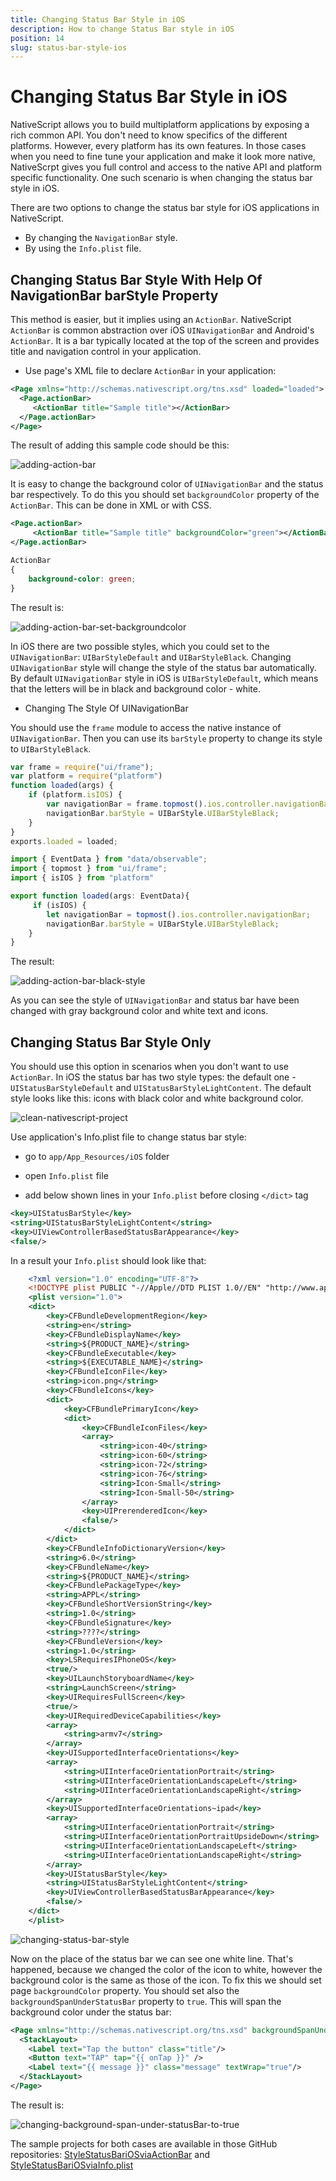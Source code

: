 ```yaml
---
title: Changing Status Bar Style in iOS
description: How to change Status Bar style in iOS
position: 14
slug: status-bar-style-ios
---
```


# Changing Status Bar Style in iOS
 
NativeScript allows you to build multiplatform applications by exposing a rich common API. You don't need to know specifics of the different platforms. However, every platform has its own features. In those cases when you need to fine tune your application and make it look more native, NativeScrpt gives you full control and access to the native API and platform specific functionality. One such scenario is when changing the status bar style in iOS. 

There are two options to change the status bar style for iOS applications in NativeScript.

- By changing the `NavigationBar` style. 
- By using the `Info.plist` file.
 
## Changing Status Bar Style With Help Of NavigationBar barStyle Property
 
This method is easier, but it implies using an `ActionBar`. NativeScript `ActionBar` is common abstraction over iOS `UINavigationBar` and Android's `ActionBar`. It is a bar typically located at the top of the screen and provides title and navigation control in your application.

- Use page's XML file to declare `ActionBar` in your application:

``` XML
<Page xmlns="http://schemas.nativescript.org/tns.xsd" loaded="loaded">
  <Page.actionBar>
     <ActionBar title="Sample title"></ActionBar>
  </Page.actionBar>
</Page>
```

The result of adding this sample code should be this:

![adding-action-bar](../img/change-status-bar-style-ios/status-bar-style-via-actionbar.png "adding-action-bar")

It is easy to change the background color of `UINavigationBar` and the status bar respectively. To do this you should set `backgroundColor` property of the `ActionBar`. This can be done in XML or with CSS.

 
``` XML
<Page.actionBar>
     <ActionBar title="Sample title" backgroundColor="green"></ActionBar>
</Page.actionBar>
``` 
``` CSS
ActionBar 
{
    background-color: green;
}
```
 
The result is:
 
![adding-action-bar-set-backgroundcolor](../img/change-status-bar-style-ios/status-bar-style-via-actionbar-set-backgroundcolor.png "adding-action-bar-set-backgroundcolor")

In iOS there are two possible styles, which you could set to the `UINavigationBar`: `UIBarStyleDefault` and `UIBarStyleBlack`. Changing `UINavigationBar` style will change the style of the status bar automatically. By default `UINavigationBar` style in iOS is `UIBarStyleDefault`, which means that the letters will be in black and background color - white. 

- Changing The Style Of UINavigationBar 

You should use the `frame` module to access the native instance of `UINavigationBar`. Then you can use its `barStyle` property to change its style to `UIBarStyleBlack`.

``` JavaScript
var frame = require("ui/frame");
var platform = require("platform")
function loaded(args) {
    if (platform.isIOS) {
        var navigationBar = frame.topmost().ios.controller.navigationBar;
        navigationBar.barStyle = UIBarStyle.UIBarStyleBlack;
    }
}
exports.loaded = loaded;
```
``` TypeScript
import { EventData } from "data/observable";
import { topmost } from "ui/frame";
import { isIOS } from "platform"

export function loaded(args: EventData){
     if (isIOS) {
        let navigationBar = topmost().ios.controller.navigationBar;
        navigationBar.barStyle = UIBarStyle.UIBarStyleBlack;
    }
}
```

The result:

![adding-action-bar-black-style](../img/change-status-bar-style-ios/status-bar-style-via-actionbar-black-style.png "adding-action-bar-black-style")

As you can see the style of `UINavigationBar` and status bar have been changed with gray background color and white text and icons.
 
## Changing Status Bar Style Only
 
You should use this option in scenarios when you don't want to use `ActionBar`. In iOS the status bar has two style types: the default one - `UIStatusBarStyleDefault` and `UIStatusBarStyleLightContent`. The default style looks like this: icons with black color and white background color.

![clean-nativescript-project](../img/change-status-bar-style-ios/status-bar-style-info.plist-startup.png "clean-nativescript-project")

Use application's Info.plist file to change status bar style:
  
* go to `app/App_Resources/iOS` folder
 
* open `Info.plist` file 
 
* add below shown lines in your `Info.plist` before closing `</dict>` tag

``` XML
<key>UIStatusBarStyle</key>
<string>UIStatusBarStyleLightContent</string>
<key>UIViewControllerBasedStatusBarAppearance</key>
<false/>
```

In a result your `Info.plist` should look like that:

``` XML
    <?xml version="1.0" encoding="UTF-8"?>
    <!DOCTYPE plist PUBLIC "-//Apple//DTD PLIST 1.0//EN" "http://www.apple.com/DTDs/PropertyList-1.0.dtd">
    <plist version="1.0">
    <dict>
        <key>CFBundleDevelopmentRegion</key>
        <string>en</string>
        <key>CFBundleDisplayName</key>
        <string>${PRODUCT_NAME}</string>
        <key>CFBundleExecutable</key>
        <string>${EXECUTABLE_NAME}</string>
        <key>CFBundleIconFile</key>
        <string>icon.png</string>
        <key>CFBundleIcons</key>
        <dict>
            <key>CFBundlePrimaryIcon</key>
            <dict>
                <key>CFBundleIconFiles</key>
                <array>
                    <string>icon-40</string>
                    <string>icon-60</string>
                    <string>icon-72</string>
                    <string>icon-76</string>
                    <string>Icon-Small</string>
                    <string>Icon-Small-50</string>
                </array>
                <key>UIPrerenderedIcon</key>
                <false/>
            </dict>
        </dict>
        <key>CFBundleInfoDictionaryVersion</key>
        <string>6.0</string>
        <key>CFBundleName</key>
        <string>${PRODUCT_NAME}</string>
        <key>CFBundlePackageType</key>
        <string>APPL</string>
        <key>CFBundleShortVersionString</key>
        <string>1.0</string>
        <key>CFBundleSignature</key>
        <string>????</string>
        <key>CFBundleVersion</key>
        <string>1.0</string>
        <key>LSRequiresIPhoneOS</key>
        <true/>
        <key>UILaunchStoryboardName</key>
        <string>LaunchScreen</string>
        <key>UIRequiresFullScreen</key>
        <true/>
        <key>UIRequiredDeviceCapabilities</key>
        <array>
            <string>armv7</string>
        </array>
        <key>UISupportedInterfaceOrientations</key>
        <array>
            <string>UIInterfaceOrientationPortrait</string>
            <string>UIInterfaceOrientationLandscapeLeft</string>
            <string>UIInterfaceOrientationLandscapeRight</string>
        </array>
        <key>UISupportedInterfaceOrientations~ipad</key>
        <array>
            <string>UIInterfaceOrientationPortrait</string>
            <string>UIInterfaceOrientationPortraitUpsideDown</string>
            <string>UIInterfaceOrientationLandscapeLeft</string>
            <string>UIInterfaceOrientationLandscapeRight</string>
        </array>
        <key>UIStatusBarStyle</key>
        <string>UIStatusBarStyleLightContent</string>
        <key>UIViewControllerBasedStatusBarAppearance</key>
        <false/>
    </dict>
    </plist>
```

![changing-status-bar-style](../img/change-status-bar-style-ios/status-bar-style-info.plist-startup-style-change.png "changing-status-bar-style")

Now on the place of the status bar we can see one white line. That's happened, because we changed the color of the icon to white, however the background color is the same as those of the icon. To fix this we should set page `backgroundColor` property. You should set also the `backgroundSpanUnderStatusBar` property to `true`. This will span the background color under the status bar:
  
``` XML
<Page xmlns="http://schemas.nativescript.org/tns.xsd" backgroundSpanUnderStatusBar="true" backgroundColor="red">
  <StackLayout>
    <Label text="Tap the button" class="title"/>
    <Button text="TAP" tap="{{ onTap }}" />
    <Label text="{{ message }}" class="message" textWrap="true"/>
  </StackLayout>
</Page>
```
 
The result is:
  
![changing-background-span-under-statusBar-to-true](../img/change-status-bar-style-ios/status-bar-style-info.plist-startup-backgroundSpan.png "changing-background-span-under-statusBar-to-true")
 
The sample projects for both cases are available in those GitHub repositories: [StyleStatusBariOSviaActionBar](https://github.com/tsonevn/StyleStatusBariOSviaActionBar.git) and [StyleStatusBariOSviaInfo.plist](https://github.com/tsonevn/StyleStatusBariOSviaInfo.plist.git)
